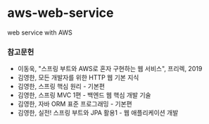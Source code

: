 # aws-web-service

web service with AWS

### 참고문헌
- 이동욱, "스프링 부트와 AWS로 혼자 구현하는 웹 서비스", 프리렉, 2019
- 김영한, 모든 개발자를 위한 HTTP 웹 기본 지식
- 김영한, 스프링 핵심 원리 - 기본편
- 김영한, 스프링 MVC 1편 - 백엔드 웹 핵심 개발 기술
- 김영한, 자바 ORM 표준 프로그래밍 - 기본편
- 김영한, 실전! 스프링 부트와 JPA 활용1 - 웹 애플리케이션 개발

<!-- 
    23.08.21. 
    ~
    23.08.27. 
-->